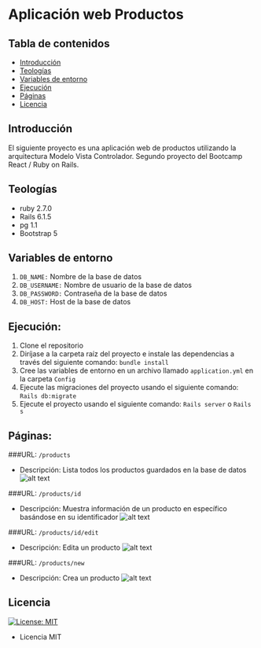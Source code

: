 # Aplicación web Productos

## Tabla de contenidos

* [Introducción](#introducción)
* [Teologías](#tecnologias)
* [Variables de entorno](#variables-de-entorno)
* [Ejecución](#ejecución)
* [Páginas](#páginas)
* [Licencia](#licencia)

## Introducción

El siguiente proyecto es una aplicación web de productos utilizando la arquitectura Modelo Vista Controlador.
Segundo proyecto del Bootcamp React / Ruby on Rails. 

## Teologías

* ruby 2.7.0
* Rails 6.1.5
* pg 1.1
* Bootstrap 5

## Variables de entorno

1. `DB_NAME:` Nombre de la base de datos
2. `DB_USERNAME:` Nombre de usuario de la base de datos
3. `DB_PASSWORD:` Contraseña de la base de datos
4. `DB_HOST:` Host de la base de datos 

## Ejecución:

1. Clone el repositorio
2. Diríjase a la carpeta raíz del proyecto e instale las dependencias a través del siguiente comando:  `bundle install`
3. Cree las variables de entorno en un archivo llamado `application.yml` en la carpeta `Config`
4. Ejecute las migraciones del proyecto usando el siguiente comando: `Rails db:migrate`
5. Ejecute el proyecto usando el siguiente comando: `Rails server` o `Rails s`

## Páginas:

###URL: `/products`
* Descripción: Lista todos los productos guardados en la base de datos
![alt text](https://i.imgur.com/jBFjhPM.png)

###URL: `/products/id`
* Descripción: Muestra información de un producto en específico basándose en su identificador
![alt text](https://i.imgur.com/bDImVRK.png)

###URL: `/products/id/edit`
* Descripción: Edita un producto
![alt text](https://i.imgur.com/g9vFJhO.png)

###URL: `/products/new`
* Descripción: Crea un producto
![alt text](https://i.imgur.com/qYCoR2f.png)




## Licencia
[![License: MIT](https://img.shields.io/badge/License-MIT-yellow.svg)](https://opensource.org/licenses/MIT)
* Licencia MIT